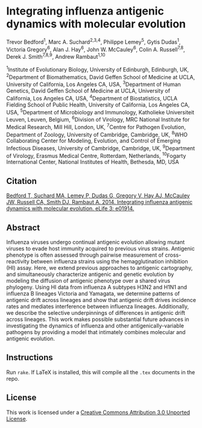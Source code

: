 # Integrating influenza antigenic dynamics with molecular evolution

Trevor Bedford<sup>1</sup>, Marc A. Suchard<sup>2,3,4</sup>, Philippe Lemey<sup>5</sup>, Gytis
Dudas<sup>1</sup>, Victoria Gregory<sup>6</sup>, Alan J. Hay<sup>6</sup>, John W.
McCauley<sup>6</sup>, Colin A. Russell<sup>7,8</sup>, Derek J. Smith<sup>7,8,9</sup>, Andrew
Rambaut<sup>1,10</sup>

<sup>1</sup>Institute of Evolutionary Biology, University of Edinburgh, Edinburgh, UK,
<sup>2</sup>Department of Biomathematics, David Geffen School of Medicine at UCLA, University of
California, Los Angeles CA, USA, <sup>3</sup>Department of Human Genetics, David Geffen School of
Medicine at UCLA, University of California, Los Angeles CA, USA, <sup>4</sup>Department of
Biostatistics, UCLA Fielding School of Public Health, University of California, Los Angeles CA, USA,
<sup>5</sup>Department of Microbiology and Immunology, Katholieke Universiteit Leuven, Leuven,
Belgium, <sup>6</sup>Division of Virology, MRC National Institute for Medical Research, Mill Hill,
London, UK, <sup>7</sup>Centre for Pathogen Evolution, Department of Zoology, University of
Cambridge, Cambridge, UK, <sup>8</sup>WHO Collaborating Center for Modeling, Evolution, and Control
of Emerging Infectious Diseases, University of Cambridge, Cambridge, UK, <sup>9</sup>Department of
Virology, Erasmus Medical Centre, Rotterdam, Netherlands, <sup>10</sup>Fogarty International Center,
National Institutes of Health, Bethesda, MD, USA

## Citation

[Bedford T, Suchard MA, Lemey P, Dudas G, Gregory V, Hay AJ, McCauley JW, Russell CA, Smith DJ,
Rambaut A. 2014. Integrating influenza antigenic dynamics with molecular evolution. eLife 3: e01914.](http://dx.doi.org/10.7554/elife.01914)

## Abstract

Influenza viruses undergo continual antigenic evolution allowing mutant viruses to evade host
immunity acquired to previous virus strains. Antigenic phenotype is often assessed through pairwise
measurement of cross-reactivity between influenza strains using the hemagglutination inhibition (HI)
assay. Here, we extend previous approaches to antigenic cartography, and simultaneously characterize
antigenic and genetic evolution by modeling the diffusion of antigenic phenotype over a shared virus
phylogeny. Using HI data from influenza A subtypes H3N2 and H1N1 and influenza B lineages Victoria
and Yamagata, we determine patterns of antigenic drift across lineages and show that antigenic drift
drives incidence rates and mediates interference between influenza lineages. Additionally, we
describe the selective underpinnings of differences in antigenic drift across lineages. This work
makes possible substantial future advances in investigating the dynamics of influenza and other
antigenically-variable pathogens by providing a model that intimately combines molecular and
antigenic evolution.

## Instructions

Run `rake`.  If LaTeX is installed, this will compile all the `.tex` documents in the repo.

## License

This work is licensed under a [Creative Commons Attribution 3.0 Unported License](http://creativecommons.org/licenses/by/3.0/deed.en_US).